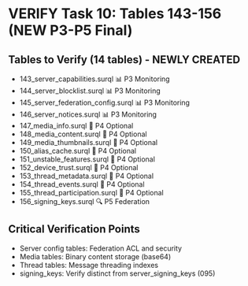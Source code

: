 # VERIFY Task 10: Tables 143-156 (NEW P3-P5 Final)

## Tables to Verify (14 tables) - NEWLY CREATED
- 143_server_capabilities.surql 📊 P3 Monitoring
- 144_server_blocklist.surql 📊 P3 Monitoring
- 145_server_federation_config.surql 📊 P3 Monitoring
- 146_server_notices.surql 📊 P3 Monitoring
- 147_media_info.surql 🔧 P4 Optional
- 148_media_content.surql 🔧 P4 Optional
- 149_media_thumbnails.surql 🔧 P4 Optional
- 150_alias_cache.surql 🔧 P4 Optional
- 151_unstable_features.surql 🔧 P4 Optional
- 152_device_trust.surql 🔧 P4 Optional
- 153_thread_metadata.surql 🔧 P4 Optional
- 154_thread_events.surql 🔧 P4 Optional
- 155_thread_participation.surql 🔧 P4 Optional
- 156_signing_keys.surql 🔍 P5 Federation

## Critical Verification Points
- Server config tables: Federation ACL and security
- Media tables: Binary content storage (base64)
- Thread tables: Message threading indexes
- signing_keys: Verify distinct from server_signing_keys (095)
